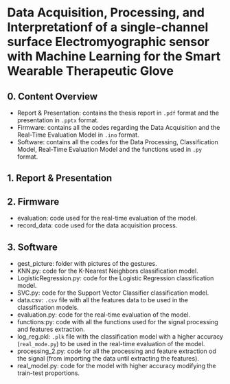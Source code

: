 # Data Acquisition, Processing, and Interpretationf of a single-channel surface Electromyographic sensor with Machine Learning for the Smart Wearable Therapeutic Glove

## 0. Content Overview
* Report & Presentation: contains the thesis report in `.pdf` format and the presentation in `.pptx` format.
* Firmware: contains all the codes regarding the Data Acquisition and the Real-Time Evaluation Model in `.ino` format.
* Software: contains all the codes for the Data Processing, Classification Model, Real-Time Evaluation Model and the functions used in `.py` format.

## 1. Report & Presentation

## 2. Firmware
* evaluation: code used for the real-time evaluation of the model.
* record_data: code used for the data acquisition process.

## 3. Software
* gest_picture: folder with pictures of the gestures.
* KNN.py: code for the K-Nearest Neighbors classification model.
* LogisticRegression.py: code for the Logistic Regression classification model.
* SVC.py: code for the Support Vector Classifier classification model.
* data.csv: `.csv` file with all the features data to be used in the classification models.
* evaluation.py: code for the real-time evaluation of the model.
* functions:py: code with all the functions used for the signal processing and features extraction.
* log_reg.pkl: `.plk` file with the classification model with a higher accuracy (`real_mode.py`) to be used in the real-time evaluation of the model. 
* processing_2.py: code for all the processing and feature extraction od the signal (from importing the data until extracting the features).
* real_model.py: code for the model with higher accuracy modifying the train-test proportions.
